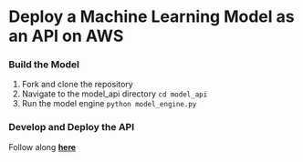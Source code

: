 # Deploy a Machine Learning Model as an API on AWS


### Build the Model
1. Fork and clone the repository
2. Navigate to the model_api directory `cd model_api`
3. Run the model engine `python model_engine.py`


### Develop and Deploy the API
Follow along **[here](https://medium.com/@brent_64035/deploy-a-machine-learning-model-as-an-api-on-aws-43e92d08d05b)**
